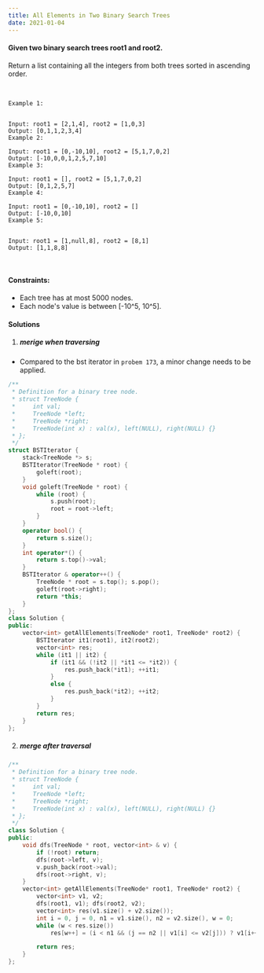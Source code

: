 ```yaml
---
title: All Elements in Two Binary Search Trees
date: 2021-01-04
---
```

#### Given two binary search trees root1 and root2.

Return a list containing all the integers from both trees sorted in ascending order.

 

```
Example 1:


Input: root1 = [2,1,4], root2 = [1,0,3]
Output: [0,1,1,2,3,4]
Example 2:

Input: root1 = [0,-10,10], root2 = [5,1,7,0,2]
Output: [-10,0,0,1,2,5,7,10]
Example 3:

Input: root1 = [], root2 = [5,1,7,0,2]
Output: [0,1,2,5,7]
Example 4:

Input: root1 = [0,-10,10], root2 = []
Output: [-10,0,10]
Example 5:


Input: root1 = [1,null,8], root2 = [8,1]
Output: [1,1,8,8]
```
 

#### Constraints:

- Each tree has at most 5000 nodes.
- Each node's value is between [-10^5, 10^5].

#### Solutions

1. ##### merige when traversing

- Compared to the bst iterator in `probem 173`, a minor change needs to be applied.

```cpp
/**
 * Definition for a binary tree node.
 * struct TreeNode {
 *     int val;
 *     TreeNode *left;
 *     TreeNode *right;
 *     TreeNode(int x) : val(x), left(NULL), right(NULL) {}
 * };
 */
struct BSTIterator {
    stack<TreeNode *> s;
    BSTIterator(TreeNode * root) {
        goleft(root);
    }
    void goleft(TreeNode * root) {
        while (root) {
            s.push(root);
            root = root->left;
        }
    }
    operator bool() {
        return s.size();
    }
    int operator*() {
        return s.top()->val;
    }
    BSTIterator & operator++() {
        TreeNode * root = s.top(); s.pop();
        goleft(root->right);
        return *this;
    }
};
class Solution {
public:
    vector<int> getAllElements(TreeNode* root1, TreeNode* root2) {
        BSTIterator it1(root1), it2(root2);
        vector<int> res;
        while (it1 || it2) {
            if (it1 && (!it2 || *it1 <= *it2)) {
                res.push_back(*it1); ++it1;
            }
            else {
                res.push_back(*it2); ++it2;
            }
        }
        return res;
    }
};
```


2. ##### merge after traversal

```cpp
/**
 * Definition for a binary tree node.
 * struct TreeNode {
 *     int val;
 *     TreeNode *left;
 *     TreeNode *right;
 *     TreeNode(int x) : val(x), left(NULL), right(NULL) {}
 * };
 */
class Solution {
public:
    void dfs(TreeNode * root, vector<int> & v) {
        if (!root) return;
        dfs(root->left, v);
        v.push_back(root->val);
        dfs(root->right, v);
    }
    vector<int> getAllElements(TreeNode* root1, TreeNode* root2) {
        vector<int> v1, v2;
        dfs(root1, v1); dfs(root2, v2);
        vector<int> res(v1.size() + v2.size());
        int i = 0, j = 0, n1 = v1.size(), n2 = v2.size(), w = 0;
        while (w < res.size())
            res[w++] = (i < n1 && (j == n2 || v1[i] <= v2[j])) ? v1[i++] : v2[j++];

        return res;
    }
};
```